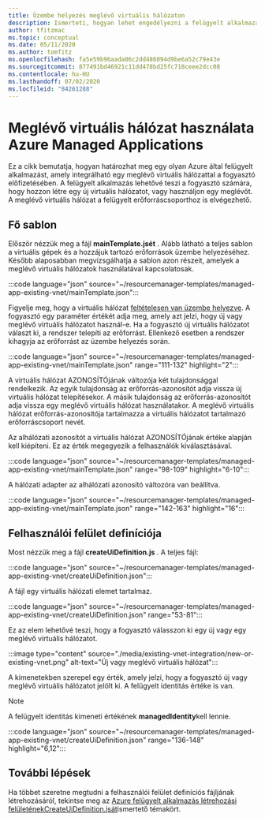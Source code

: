 ```yaml
---
title: Üzembe helyezés meglévő virtuális hálózaton
description: Ismerteti, hogyan lehet engedélyezni a felügyelt alkalmazás felhasználóit egy meglévő virtuális hálózat kiválasztásához. A virtuális hálózat a felügyelt alkalmazáson kívül is lehet.
author: tfitzmac
ms.topic: conceptual
ms.date: 05/11/2020
ms.author: tomfitz
ms.openlocfilehash: fa5e59b96aada06c2dd486094d9be6a52c79e43e
ms.sourcegitcommit: 877491bd46921c11dd478bd25fc718ceee2dcc08
ms.contentlocale: hu-HU
ms.lasthandoff: 07/02/2020
ms.locfileid: "84261288"
---
```

# <a name="use-existing-virtual-network-with-azure-managed-applications"></a>Meglévő virtuális hálózat használata Azure Managed Applications

Ez a cikk bemutatja, hogyan határozhat meg egy olyan Azure által felügyelt alkalmazást, amely integrálható egy meglévő virtuális hálózattal a fogyasztó előfizetésében. A felügyelt alkalmazás lehetővé teszi a fogyasztó számára, hogy hozzon létre egy új virtuális hálózatot, vagy használjon egy meglévőt. A meglévő virtuális hálózat a felügyelt erőforráscsoporthoz is elvégezhető.

## <a name="main-template"></a>Fő sablon

Először nézzük meg a fájl **mainTemplate.jsét** . Alább látható a teljes sablon a virtuális gépek és a hozzájuk tartozó erőforrások üzembe helyezéséhez. Később alaposabban megvizsgálhatja a sablon azon részeit, amelyek a meglévő virtuális hálózatok használatával kapcsolatosak.

:::code language="json" source="~/resourcemanager-templates/managed-app-existing-vnet/mainTemplate.json":::

Figyelje meg, hogy a virtuális hálózat [feltételesen van üzembe helyezve](../templates/conditional-resource-deployment.md). A fogyasztó egy paraméter értékét adja meg, amely azt jelzi, hogy új vagy meglévő virtuális hálózatot használ-e. Ha a fogyasztó új virtuális hálózatot választ ki, a rendszer telepíti az erőforrást. Ellenkező esetben a rendszer kihagyja az erőforrást az üzembe helyezés során.

:::code language="json" source="~/resourcemanager-templates/managed-app-existing-vnet/mainTemplate.json" range="111-132" highlight="2":::

A virtuális hálózat AZONOSÍTÓjának változója két tulajdonsággal rendelkezik. Az egyik tulajdonság az erőforrás-azonosítót adja vissza új virtuális hálózat telepítésekor. A másik tulajdonság az erőforrás-azonosítót adja vissza egy meglévő virtuális hálózat használatakor. A meglévő virtuális hálózat erőforrás-azonosítója tartalmazza a virtuális hálózatot tartalmazó erőforráscsoport nevét.

Az alhálózati azonosítót a virtuális hálózat AZONOSÍTÓjának értéke alapján kell kiépíteni. Ez az érték megegyezik a felhasználók kiválasztásával.

:::code language="json" source="~/resourcemanager-templates/managed-app-existing-vnet/mainTemplate.json" range="98-109" highlight="6-10":::

A hálózati adapter az alhálózati azonosító változóra van beállítva.

:::code language="json" source="~/resourcemanager-templates/managed-app-existing-vnet/mainTemplate.json" range="142-163" highlight="16":::

## <a name="ui-definition"></a>Felhasználói felület definíciója

Most nézzük meg a fájl **createUiDefinition.js** . A teljes fájl:

:::code language="json" source="~/resourcemanager-templates/managed-app-existing-vnet/createUiDefinition.json":::

A fájl egy virtuális hálózati elemet tartalmaz.

:::code language="json" source="~/resourcemanager-templates/managed-app-existing-vnet/createUiDefinition.json" range="53-81":::

Ez az elem lehetővé teszi, hogy a fogyasztó válasszon ki egy új vagy egy meglévő virtuális hálózatot.

:::image type="content" source="./media/existing-vnet-integration/new-or-existing-vnet.png" alt-text="Új vagy meglévő virtuális hálózat":::

A kimenetekben szerepel egy érték, amely jelzi, hogy a fogyasztó új vagy meglévő virtuális hálózatot jelölt ki. A felügyelt identitás értéke is van.

> [!NOTE]
> A felügyelt identitás kimeneti értékének **managedIdentity**kell lennie.

:::code language="json" source="~/resourcemanager-templates/managed-app-existing-vnet/createUiDefinition.json" range="136-148" highlight="6,12":::

## <a name="next-steps"></a>További lépések

Ha többet szeretne megtudni a felhasználói felület definíciós fájljának létrehozásáról, tekintse meg az [Azure felügyelt alkalmazás létrehozási felületénekCreateUiDefinition.jsát](create-uidefinition-overview.md)ismertető témakört.
